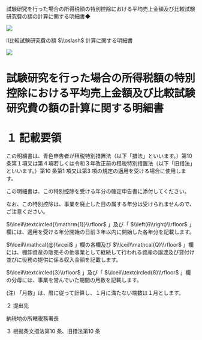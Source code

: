 試験研究を行った場合の所得税額の特別控除における平均売上金額及び比較試験研究費の額の計算に関する明細書◆

![](https://www.nta.go.jp/tmp/deabbe73-c7f6-4871-b371-1c4fc5733cee/images/309ef96f1acc4f562a015a4a2481176182404ad84d4696240c1bc2e3842dbc88.jpg)

Ⅱ比較試験研究費の額 $\\oslash$ 計算に関する明細書

![](https://www.nta.go.jp/tmp/deabbe73-c7f6-4871-b371-1c4fc5733cee/images/e2f55d861ab20e1207c1127b6fd6d878a26aecf93ac6448260d143b66e305877.jpg)

# 試験研究を行った場合の所得税額の特別控除における平均売上金額及び比較試験研究費の額の計算に関する明細書

# １ 記載要領

この明細書は、青色申告者が租税特別措置法（以下「措法」といいます。）第10 条第１項又は第４項若しくは令和３年改正前の租税特別措置法（以下「旧措法」といいます。）第10 条第1 項又は第3 項の規定の適用を受ける場合に使用します。

この明細書は、この特別控除を受ける年分の確定申告書に添付してください。

なお、この特別控除は、事業を廃止した日の属する年分は受けられませんので、ご注意ください。

$\\lceil\\textcircled{\\mathrm{1}}\\rfloor$ 」及び「 $\\left(6\\right)\\rfloor$ 」欄には、適用を受ける年分開始の日前３年以内に開始した各年分を記載します。

$\\lceil\\mathcal{@}\\rceil$ 」欄の各欄及び $\\lceil\\mathcal{Q}\\rfloor$ 」欄には、棚卸資産の販売その他事業として継続して行われる資産の譲渡及び貸付け並びに役務の提供に係る収入金額を記載します。

$\\lceil\\textcircled{3}\\rfloor$ 」及び「 $\\lceil\\textcircled{8}\\rfloor$ 」欄の分母には、事業を営んでいた期間の月数を記載します。

(注) 「月数」は、暦に従って計算し、１月に満たない端数は１月とします。

２ 提出先

納税地の所轄税務署長

３ 根拠条文措法第10 条、旧措法第10 条